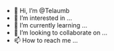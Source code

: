- 👋 Hi, I’m @Telaumb
- 👀 I’m interested in ...
- 🌱 I’m currently learning ...
- 💞️ I’m looking to collaborate on ...
- 📫 How to reach me ...

<!---
Telaumb/Telaumb is a ✨ special ✨ repository because its `README.md` (this file) appears on your GitHub profile.
You can click the Preview link to take a look at your changes.
--->
